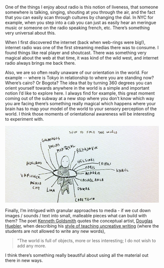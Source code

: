 One of the things I enjoy about radio is this notion of liveness, that someone somewhere is talking, singing, shouting at you through the air, and the fact that you can easily scan through cultures by changing the dial.  In NYC for example, when you step into a cab you can just as easily hear an meringue music or someone on the radio speaking french, etc.  There’s something very universal about this. 

When I first discovered the internet (back when web-rings were big!), internet radio was one of the first streaming medias there was to consume.  I found things like real player and shoutcast.  There was something very magical about the web at that time, it was kind of the wild west, and internet radio always brings me back there. 

Also, we are so often really unaware of our orientation in the world.  For example -- where is Tokyo in relationship to where you are standing now?  Where’s cairo?  Or Bogota?  The idea that by turning 360 degrees you can orient yourself towards anywhere in the world is a simple and important notion I’d like to explore here.  I always find for example, this great moment coming out of the subway at a new stop where you don’t know which way you are facing there’s something really magical which happens where your brain has to map your model of the world to your sensory perception of the world.  I think those moments of orientational awareness will be interesting to experiment with. 

![cities](../project_images/postImages/cities.jpg)

Finally, I’m intrigued with granular approaches to media - if we cut down images / sounds / text into small, malleable pieces what can build with them?   The poet <a href="http://en.wikipedia.org/wiki/Kenneth_Goldsmith" target="_blank">Kenneth Goldsmith</a> quotes the conceptual artist, <a href="http://en.wikipedia.org/wiki/Douglas_Huebler" target="_blank">Douglas Huebler</a>, when describing his <a href="http://chronicle.com/article/Uncreative-Writing/128908/" target="_blank">style of teaching uncreative writing</a> (where the students are not allowed to write any new words),  

> "The world is full of objects, more or less interesting; I do not wish to add any more.

I think there’s something really beautiful about using all the material out there in new ways.




